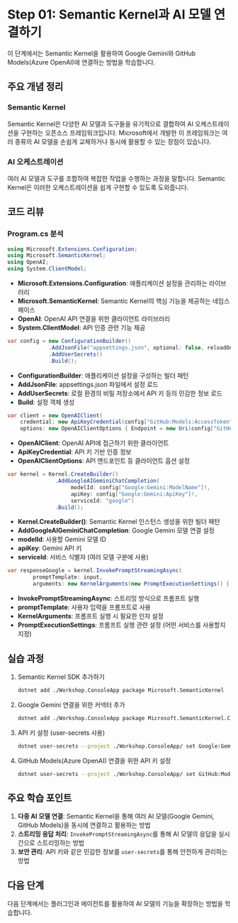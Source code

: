 # Step 01: Semantic Kernel과 AI 모델 연결하기

이 단계에서는 Semantic Kernel을 활용하여 Google Gemini와 GitHub Models(Azure OpenAI)에 연결하는 방법을 학습합니다.

## 주요 개념 정리

### Semantic Kernel
Semantic Kernel은 다양한 AI 모델과 도구들을 유기적으로 결합하여 AI 오케스트레이션을 구현하는 오픈소스 프레임워크입니다. Microsoft에서 개발한 이 프레임워크는 여러 종류의 AI 모델을 손쉽게 교체하거나 동시에 활용할 수 있는 장점이 있습니다.

### AI 오케스트레이션
여러 AI 모델과 도구를 조합하여 복잡한 작업을 수행하는 과정을 말합니다. Semantic Kernel은 이러한 오케스트레이션을 쉽게 구현할 수 있도록 도와줍니다.

## 코드 리뷰

### Program.cs 분석

```csharp
using Microsoft.Extensions.Configuration;
using Microsoft.SemanticKernel;
using OpenAI;
using System.ClientModel;
```

- **Microsoft.Extensions.Configuration**: 애플리케이션 설정을 관리하는 라이브러리
- **Microsoft.SemanticKernel**: Semantic Kernel의 핵심 기능을 제공하는 네임스페이스
- **OpenAI**: OpenAI API 연결을 위한 클라이언트 라이브러리
- **System.ClientModel**: API 인증 관련 기능 제공

```csharp
var config = new ConfigurationBuilder()
             .AddJsonFile("appsettings.json", optional: false, reloadOnChange: true)
             .AddUserSecrets()
             .Build();
```

- **ConfigurationBuilder**: 애플리케이션 설정을 구성하는 빌더 패턴
- **AddJsonFile**: appsettings.json 파일에서 설정 로드
- **AddUserSecrets**: 로컬 환경의 비밀 저장소에서 API 키 등의 민감한 정보 로드
- **Build**: 설정 객체 생성

```csharp
var client = new OpenAIClient(
    credential: new ApiKeyCredential(config["GitHub:Models:AccessToken"]!),
    options: new OpenAIClientOptions { Endpoint = new Uri(config["GitHub:Models:Endpoint"]!) });
```

- **OpenAIClient**: OpenAI API에 접근하기 위한 클라이언트
- **ApiKeyCredential**: API 키 기반 인증 정보
- **OpenAIClientOptions**: API 엔드포인트 등 클라이언트 옵션 설정

```csharp
var kernel = Kernel.CreateBuilder()
               .AddGoogleAIGeminiChatCompletion(
                    modelId: config["Google:Gemini:ModelName"]!,
                    apiKey: config["Google:Gemini:ApiKey"]!,
                    serviceId: "google")
               .Build();
```

- **Kernel.CreateBuilder()**: Semantic Kernel 인스턴스 생성을 위한 빌더 패턴
- **AddGoogleAIGeminiChatCompletion**: Google Gemini 모델 연결 설정
- **modelId**: 사용할 Gemini 모델 ID
- **apiKey**: Gemini API 키
- **serviceId**: 서비스 식별자 (여러 모델 구분에 사용)

```csharp
var responseGoogle = kernel.InvokePromptStreamingAsync(
        promptTemplate: input,
        arguments: new KernelArguments(new PromptExecutionSettings() { ServiceId = "google" }));
```

- **InvokePromptStreamingAsync**: 스트리밍 방식으로 프롬프트 실행
- **promptTemplate**: 사용자 입력을 프롬프트로 사용
- **KernelArguments**: 프롬프트 실행 시 필요한 인자 설정
- **PromptExecutionSettings**: 프롬프트 실행 관련 설정 (어떤 서비스를 사용할지 지정)

## 실습 과정

1. Semantic Kernel SDK 추가하기
   ```bash
   dotnet add ./Workshop.ConsoleApp package Microsoft.SemanticKernel
   ```

2. Google Gemini 연결을 위한 커넥터 추가
   ```bash
   dotnet add ./Workshop.ConsoleApp package Microsoft.SemanticKernel.Connectors.Google --prerelease
   ```

3. API 키 설정 (user-secrets 사용)
   ```bash
   dotnet user-secrets --project ./Workshop.ConsoleApp/ set Google:Gemini:ApiKey {{Google Gemini API Key}}
   ```

4. GitHub Models(Azure OpenAI) 연결을 위한 API 키 설정
   ```bash
   dotnet user-secrets --project ./Workshop.ConsoleApp/ set GitHub:Models:AccessToken {{GitHub Models Access Token}}
   ```

## 주요 학습 포인트

1. **다중 AI 모델 연결**: Semantic Kernel을 통해 여러 AI 모델(Google Gemini, GitHub Models)을 동시에 연결하고 활용하는 방법
2. **스트리밍 응답 처리**: `InvokePromptStreamingAsync`를 통해 AI 모델의 응답을 실시간으로 스트리밍하는 방법
3. **보안 관리**: API 키와 같은 민감한 정보를 `user-secrets`를 통해 안전하게 관리하는 방법

## 다음 단계

다음 단계에서는 플러그인과 에이전트를 활용하여 AI 모델의 기능을 확장하는 방법을 학습합니다.

